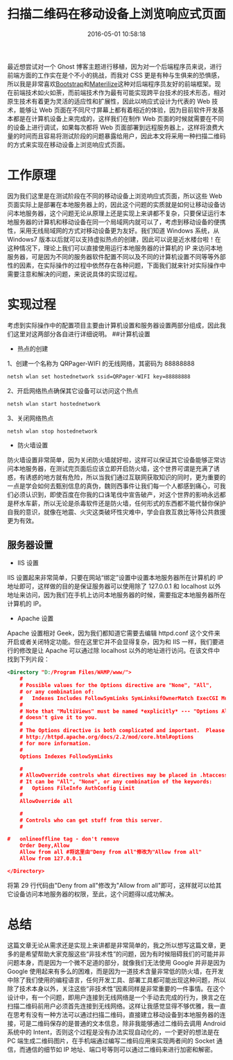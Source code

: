 ﻿---
abbrlink: 2158696176
categories:
- 编程语言
date: 2016-05-01 10:58:18
description: 防火墙设置非常简单，因为关闭防火墙就好啦，这样可以保证其它设备能够正常访问本地服务器，在测试完页面后应该立即开启防火墙，这个世界可谓是充满了诱惑，有诱惑的地方就有危险，所以当我们通过互联网获取知识的同时，更为重要的一点是学会如何去甄别信息的真伪，魏则西事件让我们每一个人都感到痛心，可我们必须认识到，即使百度在你我的口诛笔伐中宣告破产，对这个世界的影响永远都是杯水车薪，所以无论是杀毒软件还是防火墙，任何形式的东西都不能代替你保护自我的意识，就像在地震、火灾这类破坏性灾难中，学会自救互救比等待公共救援更为有效;现在前端技术如火如荼，而前端技术作为最有可能实现跨平台技术的技术形态，相对原生技术有着更为灵活的适应性和扩展性，因此以响应式设计为代表的 Web 技术，能够让 Web 页面在不同尺寸屏幕上都有着相近的体验，因为目前软件开发基本都是在计算机设备上来完成的，这样我们在制作 Web 页面的时候就需要在不同的设备上进行调试，如果每次都将 Web 页面部署到远程服务器上，这样将浪费大量的时间而且容易将测试阶段的问题暴露给用户，因此本文将采用一种扫描二维码的方式来实现在移动设备上浏览响应式页面;在这种情况下，理论上我们可以直接使用运行本地服务器的计算机的 IP 来访问本地服务器，可是因为不同的服务器软件配置不同以及不同的计算机设置不同等等外部性的因素，在实际操作的过程中依然存在各种问题，下面我们就来针对实际操作中需要注意和解决的问题，来说说具体的实现过程
tags:
- 二维码
- 响应式
- Web
title: 扫描二维码在移动设备上浏览响应式页面
---

最近想尝试对一个 Ghost 博客主题进行移植，因为对一个后端程序员来说，进行前端方面的工作实在是个不小的挑战，而我对 CSS 更是有种与生俱来的恐惧感，所以我是非常喜欢[Bootstrap](http://www.bootcss.com/)和[Materilize](http://materializecss.com/)这种对后端程序员友好的前端框架。现在前端技术如火如荼，而前端技术作为最有可能实现跨平台技术的技术形态，相对原生技术有着更为灵活的适应性和扩展性，因此以响应式设计为代表的 Web 技术，能够让 Web 页面在不同尺寸屏幕上都有着相近的体验，因为目前软件开发基本都是在计算机设备上来完成的，这样我们在制作 Web 页面的时候就需要在不同的设备上进行调试，如果每次都将 Web 页面部署到远程服务器上，这样将浪费大量的时间而且容易将测试阶段的问题暴露给用户，因此本文将采用一种扫描二维码的方式来实现在移动设备上浏览响应式页面。

<!--more-->

# 工作原理
因为我们这里是在测试阶段在不同的移动设备上浏览响应式页面，所以这些 Web 页面实际上是部署在本地服务器上的，因此这个问题的实质就是如何让移动设备访问本地服务器，这个问题无论从原理上还是实现上来讲都不复杂，只要保证运行本地服务器的计算机和移动设备在同一个局域网内就可以了，考虑到移动设备的便携性，采用无线局域网的方式对移动设备更为友好。我们知道 Windows 系统，从 Windows7 版本以后就可以支持虚拟热点的创建，因此可以说是近水楼台啦！在这种情况下，理论上我们可以直接使用运行本地服务器的计算机的 IP 来访问本地服务器，可是因为不同的服务器软件配置不同以及不同的计算机设置不同等等外部性的因素，在实际操作的过程中依然存在各种问题，下面我们就来针对实际操作中需要注意和解决的问题，来说说具体的实现过程。

# 实现过程
考虑到实际操作中的配置项目主要由计算机设置和服务器设置两部分组成，因此我们这里对这两部分各自进行详细说明。
##计算机设置
* 热点的创建

1、创建一个名称为 QRPager-WIFI 的无线网络，其密码为 88888888
```bash
netsh wlan set hostednetwork ssid=QRPager-WIFI key=88888888
```
2、开启网络热点确保其它设备可以访问这个热点
```bash
netsh wlan start hostednetwork
```
3、关闭网络热点
```bash
netsh wlan stop hostednetwork
```

* 防火墙设置

防火墙设置非常简单，因为关闭防火墙就好啦，这样可以保证其它设备能够正常访问本地服务器，在测试完页面后应该立即开启防火墙，这个世界可谓是充满了诱惑，有诱惑的地方就有危险，所以当我们通过互联网获取知识的同时，更为重要的一点是学会如何去甄别信息的真伪，魏则西事件让我们每一个人都感到痛心，可我们必须认识到，即使百度在你我的口诛笔伐中宣告破产，对这个世界的影响永远都是杯水车薪，所以无论是杀毒软件还是防火墙，任何形式的东西都不能代替你保护自我的意识，就像在地震、火灾这类破坏性灾难中，学会自救互救比等待公共救援更为有效。

## 服务器设置
* IIS 设置

IIS 设置起来非常简单，只要在网站“绑定”设置中设置本地服务器所在计算机的 IP 地址即可，这样做的目的是保证服务器可以使用除了 127.0.0.1 和 localhost 以外地址来访问，因为我们在手机上访问本地服务器的时候，需要指定本地服务器所在计算机的 IP。

* Apache 设置

Apache 设置相对 Geek，因为我们都知道它需要去编辑 httpd.conf 这个文件来开启或者关闭特定功能。但在这里它并不会显得复杂，因为和 IIS 一样，我们要进行的修改是让 Apache 可以通过除 localhost 以外的地址进行访问。在该文件中找到下列片段：
```xml
<Directory "D:/Program Files/WAMP/www/">
    #
    # Possible values for the Options directive are "None", "All",
    # or any combination of:
    #   Indexes Includes FollowSymLinks SymLinksifOwnerMatch ExecCGI MultiViews
    #
    # Note that "MultiViews" must be named *explicitly* --- "Options All"
    # doesn't give it to you.
    #
    # The Options directive is both complicated and important.  Please see
    # http://httpd.apache.org/docs/2.2/mod/core.html#options
    # for more information.
    #
    Options Indexes FollowSymLinks

    #
    # AllowOverride controls what directives may be placed in .htaccess files.
    # It can be "All", "None", or any combination of the keywords:
    #   Options FileInfo AuthConfig Limit
    #
    AllowOverride all

    #
    # Controls who can get stuff from this server.
    #

#   onlineoffline tag - don't remove
    Order Deny,Allow
    Allow from all #将这里由"Deny from all"修改为"Allow from all"
    Allow from 127.0.0.1

</Directory>
```
将第 29 行代码由"Deny from all"修改为"Allow from all"即可，这样就可以给其它设备访问本地服务器的权限，至此，这个问题得以成功解决。

# 总结
这篇文章无论从需求还是实现上来讲都是非常简单的，我之所以想写这篇文章，更多的是希望帮助大家克服这些“非技术性”的问题，因为有时候阻碍我们的可能并非问题本身，而是因为一个微不足道的部分，就像我们无法使用 Google 并非是因为 Google 使用起来有多么的困难，而是因为一道技术含量非常低的防火墙，在开发中除了我们使用的编程语言，任何开发工具、部署工具都可能出现这种问题，所以除了技术本身以外，关注这些“非技术性”因素同样是非常重要的一件事情。在这个设计中，有一个问题，即用户连接到无线网络是一个手动去完成的行为，换言之在扫描二维码前用户必须首先连接到无线网络。这样让我感觉显得不够优雅，我一直在思考有没有一种方法可以通过扫描二维码，直接建立移动设备到本地服务器的连接，可是二维码保存的是普通的文本信息，除非我能够通过二维码去调用 Android 系统中的 Intent，否则这个过程是没有办法实现自动化的，一个更好的想法是在 PC 端生成二维码图片，在手机端通过编写二维码应用来实现两者间的 Socket 通信，而通信的细节如 IP 地址、端口号等则可以通过二维码来进行加密和解密。